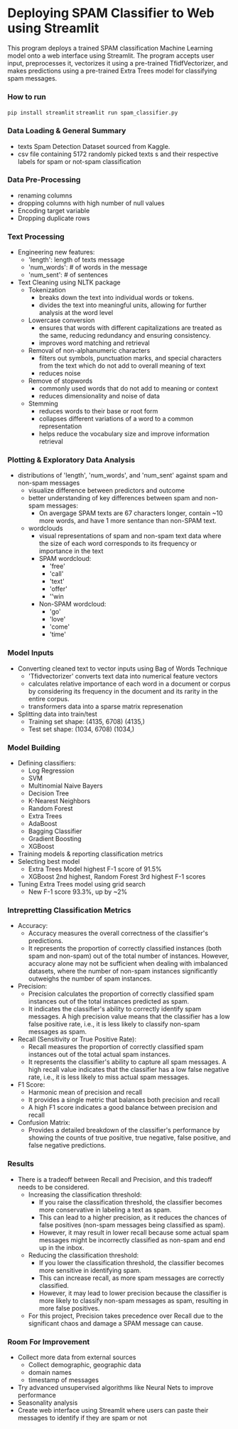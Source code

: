 # Deploying SPAM Classifier to Web using Streamlit
This program deploys a trained SPAM classification Machine Learning model onto a web interface using Streamlit.
The program accepts user input, preprocesses it, vectorizes it using a pre-trained TfidfVectorizer, and makes predictions using a pre-trained Extra Trees model for classifying spam messages.


### How to run

`pip install streamlit`
`streamlit run spam_classifier.py`

### Data Loading & General Summary
- texts  Spam Detection Dataset sourced from Kaggle. 
- csv file containing 5172 randomly picked texts s and their respective labels for spam or not-spam classification

### Data Pre-Processing
- renaming columns
- dropping columns with high number of null values
- Encoding target variable
- Dropping duplicate rows

### Text Processing 
- Engineering new features:
  - 'length': length of texts  message
  - 'num_words': # of words in the message
  - 'num_sent': # of sentences
- Text Cleaning using NLTK package
  - Tokenization
    - breaks down the text into individual words or tokens. 
    - divides the text into meaningful units, allowing for further analysis at the word level
  - Lowercase conversion
    - ensures that words with different capitalizations are treated as the same, reducing redundancy and ensuring consistency.
    - improves word matching and retrieval
  - Removal of non-alphanumeric characters
    - filters out symbols, punctuation marks, and special characters from the text which do not add to overall meaning of text
    - reduces noise
  - Remove of stopwords
    - commonly used words that do not add to meaning or context
    - reduces dimensionality and noise of data
  - Stemming
    - reduces words to their base or root form
    - collapses different variations of a word to a common representation
    - helps reduce the vocabulary size and improve information retrieval

### Plotting & Exploratory Data Analysis
- distributions of 'length', 'num_words', and 'num_sent' against spam and non-spam messages
  - visualize difference between predictors and outcome
  - better understanding of key differences between spam and non-spam messages:
    - On avergage SPAM texts are 67 characters longer, contain ~10 more words, and have 1 more sentance than non-SPAM text. 
  - wordclouds
    - visual representations of spam and non-spam text data where the size of each word corresponds to its frequency or importance in the text
    - SPAM wordcloud:
      - 'free'
      - 'call'
      - 'text'
      - 'offer'
      - ''win
    - Non-SPAM wordcloud:
      - 'go'
      - 'love'
      - 'come'
      - 'time'
    
### Model Inputs
- Converting cleaned text to vector inputs using Bag of Words Technique
  - 'Tfidvectorizer' converts text data into numerical feature vectors
  - calculates relative importance of each word in a document or corpus by considering its frequency in the document and its rarity in the entire corpus.
  - transformers data into a sparse matrix represenation
- Splitting data into train/test 
  - Training set shape: (4135, 6708) (4135,)
  - Test set shape: (1034, 6708) (1034,)

### Model Building
- Defining classifiers:
  - Log Regression
  - SVM
  - Multinomial Naive Bayers
  - Decision Tree
  - K-Nearest Neighbors
  - Random Forest
  - Extra Trees
  - AdaBoost
  - Bagging Classifier
  - Gradient Boosting
  - XGBoost
- Training models & reporting classification metrics
- Selecting best model
  - Extra Trees Model highest F-1 score of 91.5%
  - XGBoost 2nd highest, Random Forest 3rd highest F-1 scores
- Tuning Extra Trees model using grid search
  - New F-1 score 93.3%, up by ~2%

### Intrepretting Classification Metrics
- Accuracy:
  - Accuracy measures the overall correctness of the classifier's predictions. 
  - It represents the proportion of correctly classified instances (both spam and non-spam) out of the total number of instances. However, accuracy alone may not be sufficient when dealing with imbalanced datasets, where the number of non-spam instances significantly outweighs the number of spam instances.
- Precision:
  - Precision calculates the proportion of correctly classified spam instances out of the total instances predicted as spam. 
  - It indicates the classifier's ability to correctly identify spam messages. A high precision value means that the classifier has a low false positive rate, i.e., it is less likely to classify non-spam messages as spam. 
- Recall (Sensitivity or True Positive Rate):
  - Recall measures the proportion of correctly classified spam instances out of the total actual spam instances.
  - It represents the classifier's ability to capture all spam messages. A high recall value indicates that the classifier has a low false negative rate, i.e., it is less likely to miss actual spam messages.
- F1 Score:
  - Harmonic mean of precision and recall
  - It provides a single metric that balances both precision and recall
  - A high F1 score indicates a good balance between precision and recall
- Confusion Matrix:
  - Provides a detailed breakdown of the classifier's performance by showing the counts of true positive, true negative, false positive, and false negative predictions.

### Results
- There is a tradeoff between Recall and Precision, and this tradeoff needs to be considered.
  - Increasing the classification threshold: 
    - If you raise the classification threshold, the classifier becomes more conservative in labeling a text as spam. 
    - This can lead to a higher precision, as it reduces the chances of false positives (non-spam messages being classified as spam). 
    - However, it may result in lower recall because some actual spam messages might be incorrectly classified as non-spam and end up in the inbox.
  - Reducing the classification threshold:
    - If you lower the classification threshold, the classifier becomes more sensitive in identifying spam. 
    - This can increase recall, as more spam messages are correctly classified. 
    - However, it may lead to lower precision because the classifier is more likely to classify non-spam messages as spam, resulting in more false positives.
  - For this project, Precision takes precedence over Recall due to the significant chaos and damage a SPAM message can cause. 

### Room For Improvement
- Collect more data from external sources
  - Collect demographic, geographic data
  - domain names
  - timestamp of messages
- Try advanced unsupervised algorithms like Neural Nets to improve performance
- Seasonality analysis
- Create web interface using Streamlit where users can paste their messages to identify if they are spam or not
